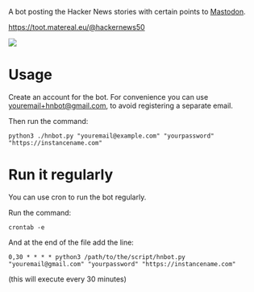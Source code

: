 A bot posting the Hacker News stories with certain points to [Mastodon](https://github.com/tootsuite/mastodon).

https://toot.matereal.eu/@hackernews50

![](https://raw.githubusercontent.com/raymestalez/mastodon-hnbot/master/screenshot.png)

# Usage

Create an account for the bot. For convenience you can use youremail+hnbot@gmail.com, to avoid registering a separate email.

Then run the command:

```
python3 ./hnbot.py "youremail@example.com" "yourpassword" "https://instancename.com"
```

# Run it regularly

You can use cron to run the bot regularly.

Run the command:

```
crontab -e
```

And at the end of the file add the line:

```
0,30 * * * * python3 /path/to/the/script/hnbot.py "youremail@gmail.com" "yourpassword" "https://instancename.com"
```

(this will execute every 30 minutes)
